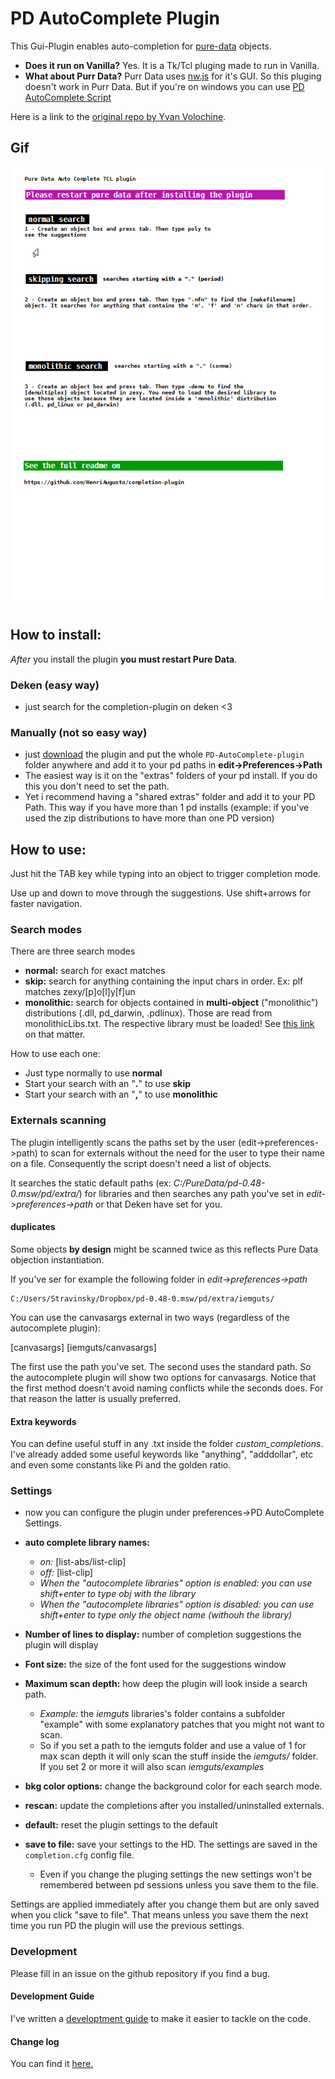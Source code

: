 # PD AutoComplete Plugin

This Gui-Plugin enables auto-completion for [pure-data](http://puredata.info) objects. 

* **Does it run on Vanilla?** Yes. It is a Tk/Tcl pluging made to run in Vanilla.
* **What about Purr Data?** Purr Data uses [nw.js](https://nwjs.io/) for it's GUI. So this pluging doesn't work in Purr Data. But if you're on windows you can use [PD AutoComplete Script](https://github.com/HenriAugusto/PD-AutoComplete-Script)

Here is a link to the [original repo by Yvan Volochine](https://github.com/gusano/completion-plugin).

## Gif

![PD AutoComplete Plugin gif](https://github.com/HenriAugusto/completion-plugin/blob/master/images/PD_completion-plugin_gif_demo.gif)

## How to install:

*After* you install the plugin **you must restart Pure Data**.

### Deken (easy way)

 - just search for the completion-plugin on deken <3

### Manually (not so easy way)

 - just [download](https://github.com/HenriAugusto/completion-plugin/releases) the plugin and put the whole `PD-AutoComplete-plugin` folder anywhere and add it to your pd paths in **edit->Preferences->Path**
 - The easiest way is it on the "extras" folders of your pd install. If you do this you don't need to set the path.
 - Yet i recommend having a "shared extras" folder and add it to your PD Path. This way if you have more than 1 pd installs (example: if you've used the zip distributions to have more than one PD version)


## How to use:

Just hit the TAB key while typing into an object to trigger completion mode.

Use up and down to move through the suggestions. Use shift+arrows for faster navigation.

### Search modes

There are three search modes

* **normal:** search for exact matches
* **skip:** search for anything containing the input chars in order. Ex: plf matches zexy/[p]o[l]y[f]un
* **monolithic:** search for objects contained in **multi-object** ("monolithic") distributions (.dll, pd_darwin, .pdlinux). Those are read from monolithicLibs.txt. The respective library must be loaded! See [this link](https://github.com/pure-data/externals-howto#library) on that matter.

How to use each one:

* Just type normally to use **normal**
* Start your search with an "**.**" to use **skip**
* Start your search with an "**,**" to use **monolithic**

### Externals scanning

The plugin intelligently scans the paths set by the user (edit->preferences->path) to scan for externals without the need for the user to type their name on a file. Consequently the script doesn't need a list of objects. 

It searches the static default paths (ex: *C:/PureData/pd-0.48-0.msw/pd/extra/*) for libraries and then searches any path you've set in *edit->preferences->path* or that Deken have set for you.

#### duplicates

Some objects **by design** might be scanned twice as this reflects Pure Data objection instantiation.

If you've ser for example the following folder in *edit->preferences->path*

```
C:/Users/Stravinsky/Dropbox/pd-0.48-0.msw/pd/extra/iemguts/
```

You can use the canvasargs external in two ways (regardless of the autocomplete plugin):

[canvasargs]
[iemguts/canvasargs]

The first use the path you've set. The second uses the standard path. So the autocomplete plugin will show two options for canvasargs.
Notice that the first method doesn't avoid naming conflicts while the seconds does. For that reason the latter is usually preferred.

#### Extra keywords

You can define useful stuff in any .txt inside the folder *custom_completions*. I've already added some useful keywords like "anything", "adddollar", etc and even some constants like Pi and the golden ratio.

### Settings

* now you can configure the plugin under preferences->PD AutoComplete Settings.

 - **auto complete library names:**
   - *on:* [list-abs/list-clip]
   - *off:* [list-clip]
   - *When the "autocomplete libraries" option is *enabled*: you can use shift+enter to type obj with the library*
   - *When the "autocomplete libraries" option is *disabled*: you can use shift+enter to type only the object name (withouh the library)*
- **Number of lines to display:** number of completion suggestions the plugin will display
- **Font size:** the size of the font used for the suggestions window
- **Maximum scan depth:** how deep the plugin will look inside a search path.
   - *Example:* the *iemguts* libraries's folder contains a subfolder "example" with some explanatory patches that you might not want to scan.
   - So if you set a path to the iemguts folder and use a value of 1 for max scan depth it will only scan the stuff inside the *iemguts/* folder. If you set 2 or more it will also scan *iemguts/examples*
- **bkg color options:** change the background color for each search mode.

- **rescan:** update the completions after you installed/uninstalled externals.
- **default:** reset the plugin settings to the default
- **save to file:** save your settings to the HD. The settings are saved in the `completion.cfg` config file. 
   - Even if you change the pluging settings the new settings won't be remembered between pd sessions unless you save them to the file.

Settings are applied immediately after you change them but are only saved when you click "save to file". That means unless you save them the next time you run PD the plugin will use the previous settings.


### Development 

Please fill in an issue on the github repository if you find a bug.

#### Development Guide

I've written a [developtment guide](https://github.com/HenriAugusto/completion-plugin/blob/master/development%20guide.md) to make it easier to tackle on the code.

#### Change log

You can find it [here.](https://github.com/HenriAugusto/completion-plugin/blob/master/changelog.md)
